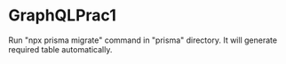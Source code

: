 # GraphQLPrac1

Run "npx prisma migrate" command in "prisma" directory. 
It will generate required table automatically.
